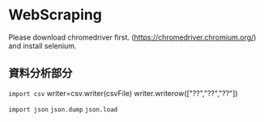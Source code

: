 # WebScraping
Please download chromedriver first. 
(https://chromedriver.chromium.org/) <br>
and install selenium.

## 資料分析部分
<code>import csv</code>
writer=csv.writer(csvFile)
writer.writerow(["??","??","??"])

<code>import json</code>
<code>json.dump</code>
<code>json.load</code>


